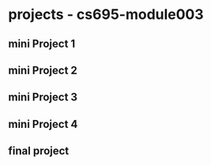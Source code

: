 # projects - cs695-module003

## mini Project 1
## mini Project 2
## mini Project 3
## mini Project 4

## final project 